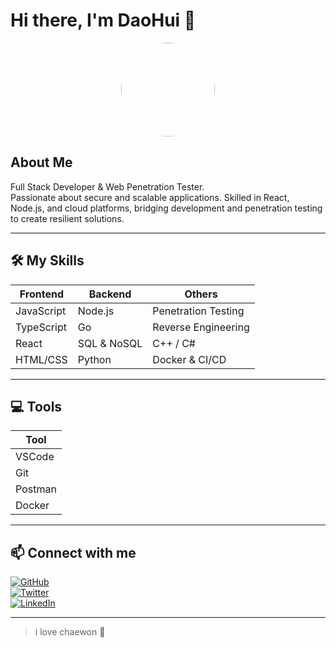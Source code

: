 # Hi there, I'm DaoHui 👋

<p align="center">
  <img src="https://daohuirealm.vercel.app/_next/image?url=%2Fchaewon.jpg&w=3840&q=75" width="150" height="150" style="border-radius:50%">
</p>

## About Me
Full Stack Developer & Web Penetration Tester.  
Passionate about secure and scalable applications. Skilled in React, Node.js, and cloud platforms, bridging development and penetration testing to create resilient solutions.

---

## 🛠 My Skills

| Frontend | Backend | Others |
|----------|---------|--------|
| JavaScript | Node.js | Penetration Testing |
| TypeScript | Go | Reverse Engineering |
| React | SQL & NoSQL | C++ / C# |
| HTML/CSS | Python | Docker & CI/CD |

---

## 💻 Tools

| Tool |
|------|
| VSCode |
| Git |
| Postman |
| Docker |

---

## 📫 Connect with me

[![GitHub](https://img.shields.io/badge/GitHub-000?style=for-the-badge&logo=github&logoColor=white)](https://github.com/daohuirealm)  
[![Twitter](https://img.shields.io/badge/Twitter-1DA1F2?style=for-the-badge&logo=twitter&logoColor=white)](https://twitter.com/daohuirealm)  
[![LinkedIn](https://img.shields.io/badge/LinkedIn-0077B5?style=for-the-badge&logo=linkedin&logoColor=white)](https://www.linkedin.com/in/daohui/)


---

> i love chaewon 💜
